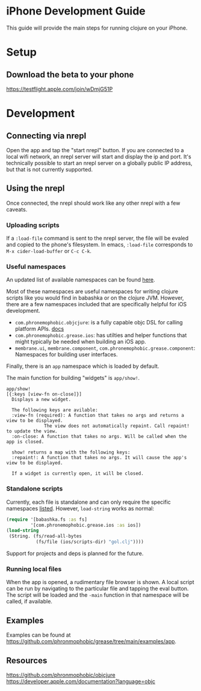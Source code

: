 # iPhone Development Guide

This guide will provide the main steps for running clojure on your iPhone.

# Setup

## Download the beta to your phone

https://testflight.apple.com/join/wDmjG51P

# Development

## Connecting via nrepl

Open the app and tap the "start nrepl" button. If you are connected to a
local wifi network, an nrepl server will start and display the
ip and port. It's technically possible to start an nrepl server
on a globally public IP address, but that is not currently supported.

## Using the nrepl

Once connected, the nrepl should work like any other nrepl with a few caveats.

### Uploading scripts

If a `:load-file` command is sent to the nrepl server, the file will be evaled
and copied to the phone's filesystem. In emacs, `:load-file` corresponds to
`M-x cider-load-buffer` or `C-c C-k`.

### Useful namespaces

An updated list of available namespaces can be found [here](https://github.com/phronmophobic/grease/blob/cf3207f92ae00ff351a4a65e391e62165a713602/src/com/phronemophobic/grease/ios.clj#L455).

Most of these namespaces are useful namespaces for writing clojure scripts like you would find in babashka or on the clojure JVM. However, there are a few namespaces included that are specifically helpful for iOS development.

- `com.phronemophobic.objcjure`: is a fully capable objc DSL for calling platform APIs. [docs](https://github.com/phronmophobic/objcjure)
- `com.phronemophobic.grease.ios`: has utilties and helper functions that might typically be needed when building an iOS app.
- `membrane.ui`, `membrane.component`, `com.phronemophobic.grease.component`: Namespaces for building user interfaces.

Finally, there is an `app` namespace which is loaded by default.

The main function for building "widgets" is `app/show!`.

```
app/show!
[{:keys [view-fn on-close]}]
  Displays a new widget.

  The following keys are avilable:
  :view-fn (required): A function that takes no args and returns a view to be displayed.
              The view does not automatically repaint. Call repaint! to update the view.
  :on-close: A function that takes no args. Will be called when the app is closed.

  show! returns a map with the following keys:
  :repaint!: A function that takes no args. It will cause the app's view to be displayed.

  If a widget is currently open, it will be closed.
```

### Standalone scripts

Currently, each file is standalone and can only require the specific namespaces [listed](https://github.com/phronmophobic/grease/blob/cf3207f92ae00ff351a4a65e391e62165a713602/src/com/phronemophobic/grease/ios.clj#L455). However, `load-string` works as normal:

```clojure
(require '[babashka.fs :as fs]
         '[com.phronemophobic.grease.ios :as ios])
(load-string
 (String. (fs/read-all-bytes
           (fs/file (ios/scripts-dir) "gol.clj"))))
```

Support for projects and deps is planned for the future.

### Running local files

When the app is opened, a rudimentary file browser is shown. A local script can be run by navigating to the particular file and tapping the eval button. The script will be loaded and the `-main` function in that namespace will be called, if available.

## Examples

Examples can be found at https://github.com/phronmophobic/grease/tree/main/examples/app.

## Resources

https://github.com/phronmophobic/objcjure
https://developer.apple.com/documentation?language=objc
